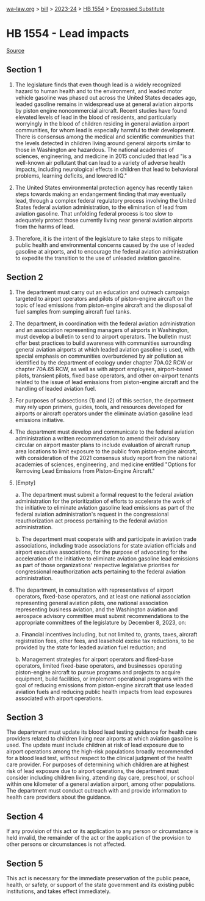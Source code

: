 [wa-law.org](/) > [bill](/bill/) > [2023-24](/bill/2023-24/) > [HB 1554](/bill/2023-24/hb/1554/) > [Engrossed Substitute](/bill/2023-24/hb/1554/S.E/)

# HB 1554 - Lead impacts

[Source](http://lawfilesext.leg.wa.gov/biennium/2023-24/Pdf/Bills/House%20Bills/1554-S.E.pdf)

## Section 1
1. The legislature finds that even though lead is a widely recognized hazard to human health and to the environment, and leaded motor vehicle gasoline was phased out across the United States decades ago, leaded gasoline remains in widespread use at general aviation airports by piston engine noncommercial aircraft. Recent studies have found elevated levels of lead in the blood of residents, and particularly worryingly in the blood of children residing in general aviation airport communities, for whom lead is especially harmful to their development. There is consensus among the medical and scientific communities that the levels detected in children living around general airports similar to those in Washington are hazardous. The national academies of sciences, engineering, and medicine in 2015 concluded that lead "is a well-known air pollutant that can lead to a variety of adverse health impacts, including neurological effects in children that lead to behavioral problems, learning deficits, and lowered IQ."

2. The United States environmental protection agency has recently taken steps towards making an endangerment finding that may eventually lead, through a complex federal regulatory process involving the United States federal aviation administration, to the elimination of lead from aviation gasoline. That unfolding federal process is too slow to adequately protect those currently living near general aviation airports from the harms of lead.

3. Therefore, it is the intent of the legislature to take steps to mitigate public health and environmental concerns caused by the use of leaded gasoline at airports, and to encourage the federal aviation administration to expedite the transition to the use of unleaded aviation gasoline.

## Section 2
1. The department must carry out an education and outreach campaign targeted to airport operators and pilots of piston-engine aircraft on the topic of lead emissions from piston-engine aircraft and the disposal of fuel samples from sumping aircraft fuel tanks.

2. The department, in coordination with the federal aviation administration and an association representing managers of airports in Washington, must develop a bulletin to send to airport operators. The bulletin must offer best practices to build awareness with communities surrounding general aviation airports at which leaded aviation gasoline is used, with special emphasis on communities overburdened by air pollution as identified by the department of ecology under chapter 70A.02 RCW or chapter 70A.65 RCW, as well as with airport employees, airport-based pilots, transient pilots, fixed base operators, and other on-airport tenants related to the issue of lead emissions from piston-engine aircraft and the handling of leaded aviation fuel.

3. For purposes of subsections (1) and (2) of this section, the department may rely upon primers, guides, tools, and resources developed for airports or aircraft operators under the eliminate aviation gasoline lead emissions initiative.

4. The department must develop and communicate to the federal aviation administration a written recommendation to amend their advisory circular on airport master plans to include evaluation of aircraft runup area locations to limit exposure to the public from piston-engine aircraft, with consideration of the 2021 consensus study report from the national academies of sciences, engineering, and medicine entitled "Options for Removing Lead Emissions from Piston-Engine Aircraft."

5. [Empty]

    a. The department must submit a formal request to the federal aviation administration for the prioritization of efforts to accelerate the work of the initiative to eliminate aviation gasoline lead emissions as part of the federal aviation administration's request in the congressional reauthorization act process pertaining to the federal aviation administration.

    b. The department must cooperate with and participate in aviation trade associations, including trade associations for state aviation officials and airport executive associations, for the purpose of advocating for the acceleration of the initiative to eliminate aviation gasoline lead emissions as part of those organizations' respective legislative priorities for congressional reauthorization acts pertaining to the federal aviation administration.

6. The department, in consultation with representatives of airport operators, fixed-base operators, and at least one national association representing general aviation pilots, one national association representing business aviation, and the Washington aviation and aerospace advisory committee must submit recommendations to the appropriate committees of the legislature by December 8, 2023, on:

    a. Financial incentives including, but not limited to, grants, taxes, aircraft registration fees, other fees, and leasehold excise tax reductions, to be provided by the state for leaded aviation fuel reduction; and

    b. Management strategies for airport operators and fixed-base operators, limited fixed-base operators, and businesses operating piston-engine aircraft to pursue programs and projects to acquire equipment, build facilities, or implement operational programs with the goal of reducing emissions from piston-engine aircraft that use leaded aviation fuels and reducing public health impacts from lead exposures associated with airport operations.

## Section 3
The department must update its blood lead testing guidance for health care providers related to children living near airports at which aviation gasoline is used. The update must include children at risk of lead exposure due to airport operations among the high-risk populations broadly recommended for a blood lead test, without respect to the clinical judgment of the health care provider. For purposes of determining which children are at highest risk of lead exposure due to airport operations, the department must consider including children living, attending day care, preschool, or school within one kilometer of a general aviation airport, among other populations. The department must conduct outreach with and provide information to health care providers about the guidance.

## Section 4
If any provision of this act or its application to any person or circumstance is held invalid, the remainder of the act or the application of the provision to other persons or circumstances is not affected.

## Section 5
This act is necessary for the immediate preservation of the public peace, health, or safety, or support of the state government and its existing public institutions, and takes effect immediately.
